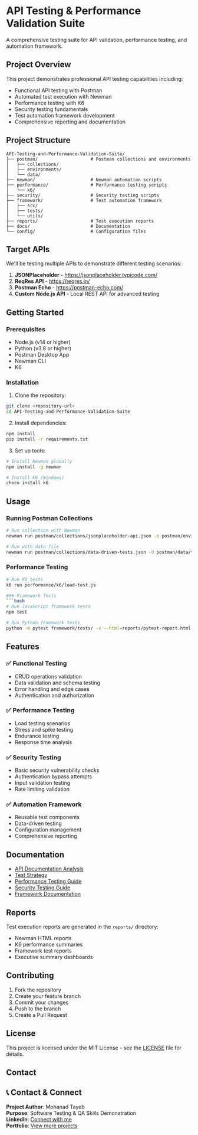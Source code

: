 # API Testing & Performance Validation Suite

A comprehensive testing suite for API validation, performance testing, and automation framework.

## Project Overview

This project demonstrates professional API testing capabilities including:
- Functional API testing with Postman
- Automated test execution with Newman
- Performance testing with K6
- Security testing fundamentals
- Test automation framework development
- Comprehensive reporting and documentation

## Project Structure

```
API-Testing-and-Performance-Validation-Suite/
├── postman/                    # Postman collections and environments
│   ├── collections/
│   ├── environments/
│   └── data/
├── newman/                     # Newman automation scripts
├── performance/                # Performance testing scripts
│   └── k6/
├── security/                   # Security testing scripts
├── framework/                  # Test automation framework
│   ├── src/
│   ├── tests/
│   └── utils/
├── reports/                    # Test execution reports
├── docs/                       # Documentation
└── config/                     # Configuration files
```

## Target APIs

We'll be testing multiple APIs to demonstrate different testing scenarios:

1. **JSONPlaceholder** - https://jsonplaceholder.typicode.com/
2. **ReqRes API** - https://reqres.in/
3. **Postman Echo** - https://postman-echo.com/
4. **Custom Node.js API** - Local REST API for advanced testing

## Getting Started

### Prerequisites

- Node.js (v14 or higher)
- Python (v3.8 or higher)
- Postman Desktop App
- Newman CLI
- K6

### Installation

1. Clone the repository:
```bash
git clone <repository-url>
cd API-Testing-and-Performance-Validation-Suite
```

2. Install dependencies:
```bash
npm install
pip install -r requirements.txt
```

3. Set up tools:
```bash
# Install Newman globally
npm install -g newman

# Install K6 (Windows)
choco install k6

```

## Usage

### Running Postman Collections
```bash
# Run collection with Newman
newman run postman/collections/jsonplaceholder-api.json -e postman/environments/test.json

# Run with data file
newman run postman/collections/data-driven-tests.json -d postman/data/test-data.csv
```

### Performance Testing
```bash
# Run K6 tests
k6 run performance/k6/load-test.js

### Framework Tests
```bash
# Run JavaScript framework tests
npm test

# Run Python framework tests
python -m pytest framework/tests/ -v --html=reports/pytest-report.html
```

## Features

### ✅ Functional Testing
- CRUD operations validation
- Data validation and schema testing
- Error handling and edge cases
- Authentication and authorization

### ✅ Performance Testing
- Load testing scenarios
- Stress and spike testing
- Endurance testing
- Response time analysis

### ✅ Security Testing
- Basic security vulnerability checks
- Authentication bypass attempts
- Input validation testing
- Rate limiting validation

### ✅ Automation Framework
- Reusable test components
- Data-driven testing
- Configuration management
- Comprehensive reporting

## Documentation

- [API Documentation Analysis](docs/api-analysis.md)
- [Test Strategy](docs/test-strategy.md)
- [Performance Testing Guide](docs/performance-testing.md)
- [Security Testing Guide](docs/security-testing.md)
- [Framework Documentation](docs/framework.md)

## Reports

Test execution reports are generated in the `reports/` directory:
- Newman HTML reports
- K6 performance summaries
- Framework test reports
- Executive summary dashboards

## Contributing

1. Fork the repository
2. Create your feature branch
3. Commit your changes
4. Push to the branch
5. Create a Pull Request

## License

This project is licensed under the MIT License - see the [LICENSE](LICENSE) file for details.

## Contact

## 📞 Contact & Connect

**Project Author**: Mohanad Tayeb  
**Purpose**: Software Testing & QA Skills Demonstration  
**LinkedIn**: [Connect with me](https://linkedin.com/in/your-profile)  
**Portfolio**: [View more projects](https://mohanad-tayeb.netlify.app/)
